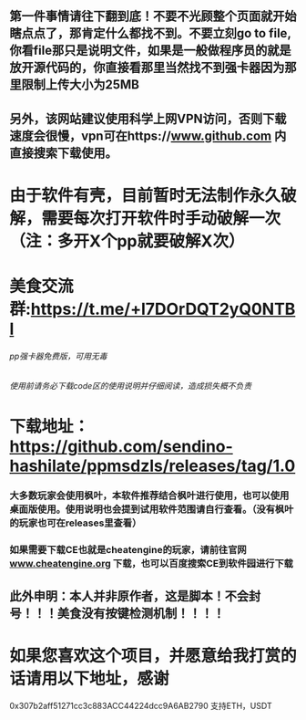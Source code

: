 ## 第一件事情请往下翻到底！不要不光顾整个页面就开始瞎点点了，那肯定什么都找不到。不要立刻go to file,你看file那只是说明文件，如果是一般做程序员的就是放开源代码的，你直接看那里当然找不到强卡器因为那里限制上传大小为25MB
## 另外，该网站建议使用科学上网VPN访问，否则下载速度会很慢，vpn可在https://www.github.com 内直接搜索下载使用。
# 由于软件有壳，目前暂时无法制作永久破解，需要每次打开软件时手动破解一次（注：多开X个pp就要破解X次）
# 美食交流群:https://t.me/+l7DOrDQT2yQ0NTBl
###### pp强卡器免费版，可用无毒
###### 使用前请务必下载code区的使用说明并仔细阅读，造成损失概不负责
# 下载地址：https://github.com/sendino-hashilate/ppmsdzls/releases/tag/1.0
### 大多数玩家会使用枫叶，本软件推荐结合枫叶进行使用，也可以使用桌面版使用。使用说明也会提到试用软件范围请自行查看。（没有枫叶的玩家也可在releases里查看）
### 如果需要下载CE也就是cheatengine的玩家，请前往官网 www.cheatengine.org 下载，也可以百度搜索CE到软件园进行下载
## 此外申明：本人并非原作者，这是脚本！不会封号！！！美食没有按键检测机制！！！！
# 如果您喜欢这个项目，并愿意给我打赏的话请用以下地址，感谢
0x307b2aff51271cc3c883ACC44224dcc9A6AB2790   支持ETH，USDT
